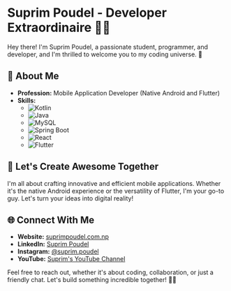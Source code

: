 # Suprim Poudel - Developer Extraordinaire 👨‍💻

Hey there! I'm Suprim Poudel, a passionate student, programmer, and developer, and I'm thrilled to welcome you to my coding universe. 🚀

## 🌟 About Me

- **Profession:** Mobile Application Developer (Native Android and Flutter)
- **Skills:** 
  - ![Kotlin](https://img.shields.io/badge/Kotlin-Expert-orange)
  - ![Java](https://img.shields.io/badge/Java-Expert-blue)
  - ![MySQL](https://img.shields.io/badge/MySQL-Advanced-yellow)
  - ![Spring Boot](https://img.shields.io/badge/Spring%20Boot-Intermediate-brightgreen)
  - ![React](https://img.shields.io/badge/React-Intermediate-blueviolet)
  - ![Flutter](https://img.shields.io/badge/Flutter-Expert-blue)
  
## 🚀 Let's Create Awesome Together

I'm all about crafting innovative and efficient mobile applications. Whether it's the native Android experience or the versatility of Flutter, I'm your go-to guy. Let's turn your ideas into digital reality!

## 🌐 Connect With Me

- **Website:** [suprimpoudel.com.np](https://suprimpoudel.com.np)
- **LinkedIn:** [Suprim Poudel](https://www.linkedin.com/in/suprim-poudel-228b11198)
- **Instagram:** [@suprim.poudel](https://instagram.com/suprim.poudel)
- **YouTube:** [Suprim's YouTube Channel](https://www.youtube.com/channel/UCms_TnQcbOGILURxMYxM4vg)

Feel free to reach out, whether it's about coding, collaboration, or just a friendly chat. Let's build something incredible together! 🌈✨
